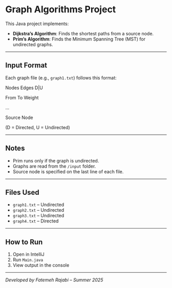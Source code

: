 # Graph Algorithms Project

This Java project implements:

- **Dijkstra’s Algorithm**: Finds the shortest paths from a source node.
- **Prim’s Algorithm**: Finds the Minimum Spanning Tree (MST) for undirected graphs.

---

## Input Format

Each graph file (e.g., `graph1.txt`) follows this format:

Nodes Edges D|U 

From To Weight

...

Source Node


(D = Directed, U = Undirected)

---

## Notes

- Prim runs only if the graph is undirected.
- Graphs are read from the `/input` folder.
- Source node is specified on the last line of each file.

---

## Files Used

- `graph1.txt` – Undirected
- `graph2.txt` – Undirected
- `graph3.txt` – Undirected
- `graph4.txt` – Directed

---

## How to Run

1. Open in IntelliJ
2. Run `Main.java`
3. View output in the console

---

*Developed by Fatemeh Rajabi – Summer 2025*

